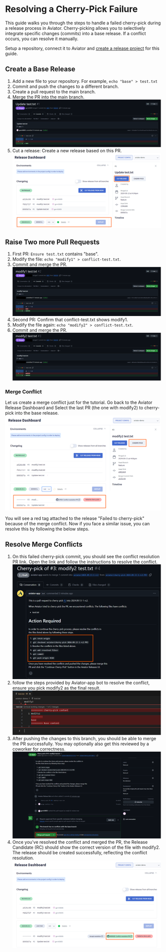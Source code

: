 # Resolving a Cherry-Pick Failure

This guide walks you through the steps to handle a failed cherry-pick during a release process in Aviator. Cherry-picking allows you to selectively integrate specific changes (commits) into a base release. If a conflict occurs, you can resolve it manually.

Setup a repository, connect it to Aviator and [create a release project](./creating-a-release-project.md) for this guide.

## Create a Base Release
1. Add a new file to your repository. For example, `echo "base" > test.txt`
2. Commit and push the changes to a different branch.
3. Create a pull request to the main branch.
4. Merge the PR into the main branch.
![](../../.gitbook/assets/release-conflict-base.png)
5. Cut a release: Create a new release based on this PR.
![](../../.gitbook/assets/release-conflict-base-cut.png)

## Raise Two more Pull Requests
1. First PR: `Ensure test.txt` contains "base".
2. Modify the file: `echo "modify1" > conflict-test.txt`.
3. Commit and merge the PR.
![](../../.gitbook/assets/release-conflict-modify1.png)
4. Second PR: Confirm that conflict-test.txt shows modify1.
5. Modify the file again: `echo "modify2" > conflict-test.txt`.
6. Commit and merge the PR.
![](../../.gitbook/assets/release-conflict-modify2.png)

### Merge Conflict
Let us create a merge conflict just for the tutorial. Go back to the Aviator Release Dashboard and Select the last PR (the one with modify2) to cherry-pick into the base release.
![](../../.gitbook/assets/release-conflict-cherry-pick.png)

You will see a red tag attached to the release "Failed to cherry-pick" because of the merge conflict. Now if you face a similar issue, you can resolve this by following the below steps.


## Resolve Merge Conflicts
1. On this failed cherry-pick commit, you should see the conflict resolution PR link. Open the link and follow the instructions to resolve the conflict.
![](../../.gitbook/assets/release-conflict-action.png)
2. follow the steps provided by Aviator-app bot to resolve the conflict, ensure you pick modify2 as the final result.
![](../../.gitbook/assets/release-conflict-resolve.png)
3. After pushing the changes to this branch, you should be able to merge the PR successfully. You may optionally also get this reviewed by a coworker for correctness.
![](../../.gitbook/assets/release-conflict-resolve-merge.png)
4. Once you've resolved the conflict and merged the PR, the Release Candidate (RC) should show the correct version of the file with modify2. The release should be created successfully, reflecting the conflict resolution.
![](../../.gitbook/assets/release-conflict-resolve-ui.png)